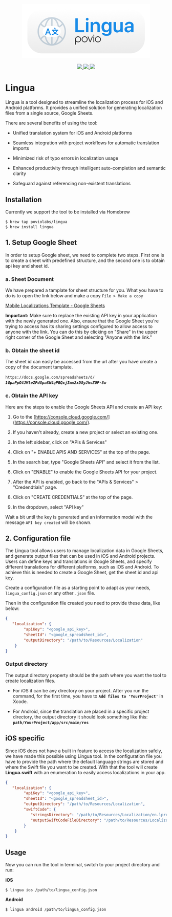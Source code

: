 <p align="center">
      <img src="Resources/Images/Lingua.png" width="400" max-width="90%" alt="Lingua" />
</p>
<p align="center">
    <a href="https://www.swift.org" alt="Swift">
        <img src="https://img.shields.io/badge/Swift-5.7-orange.svg" />
    </a>
    <a href="./LICENSE" alt="License">
        <img src="https://img.shields.io/badge/Licence-MIT-green.svg" />
    </a>
    <a href="https://github.com/poviolabs/Lingua/actions/workflows/tests.yml" alt="Tests Status">
        <img src="https://github.com/poviolabs/Lingua/actions/workflows/tests.yml/badge.svg" />
    </a>
</p>

# Lingua

Lingua is a tool designed to streamline the localization process for iOS and Android platforms.
It provides a unified solution for generating localization files from a single source, Google Sheets.

There are several benefits of using the tool:

- Unified translation system for iOS and Android platforms

- Seamless integration with project workflows for automatic translation imports

- Minimized risk of typo errors in localization usage

- Enhanced productivity through intelligent auto-completion and semantic clarity

- Safeguard against referencing non-existent translations

## Installation

Currently we support the tool to be installed via Homebrew

```shell
$ brew tap poviolabs/lingua
$ brew install lingua
```

## 1. Setup Google Sheet

In order to setup Google sheet, we need to complete two steps. First one is to create a sheet with predefined structure, and the second one is to obtain api key and sheet id.

### a. Sheet Document

We have prepared a tamplate for sheet structure for you. What you have to do is to open the link below and make a copy `File > Make a copy`

[Mobile Localizations Template - Google Sheets](https://docs.google.com/spreadsheets/d/1Cnqy4gZqh9pGcTF_0jb8QGOnysejZ8dVfSj8dgX4kzM)

**Important:** Make sure to replace the existing API key in your application with the newly generated one. Also, ensure that the Google Sheet you're trying to access has its sharing settings configured to allow access to anyone with the link. You can do this by clicking on "Share" in the upper right corner of the Google Sheet and selecting "Anyone with the link."

### b. Obtain the sheet id

The sheet id can easly be accessed from the url after you have create a copy of the document tamplate.

`https://docs.google.com/spreadsheets/d/` ***`1GpaPpO4JMleZPd8paSW4qPBQxjImm2xD8yJhvZOP-8w`***

### c. Obtain the API key

Here are the steps to enable the Google Sheets API and create an API key:

1. Go to the [https://console.cloud.google.com/](https://console.cloud.google.com/).

2. If you haven't already, create a new project or select an existing one.

3. In the left sidebar, click on "APIs & Services"

4. Click on "+ ENABLE APIS AND SERVICES" at the top of the page.

5. In the search bar, type "Google Sheets API" and select it from the list.

6. Click on "ENABLE" to enable the Google Sheets API for your project.

7. After the API is enabled, go back to the "APIs & Services" > "Credendtials" page.

8. Click on "CREATE CREDENTIALS" at the top of the page.

9. In the dropdown, select "API key"

Wait a bit until the key is generated and an information modal with the message `API key created` will be shown.

## 2. Configuration file

The Lingua tool allows users to manage localization data in Google Sheets, and generate output files that can be used in iOS and Android projects. Users can define keys and translations in Google Sheets, and specify different translations for different platforms, such as iOS and Android. To achieve this is needed to create a Google Sheet, get the sheet id and api key.

Create a configuration file as a starting point to adapt as your needs, `lingua_config.json` or any other `.json` file.

Then in the configuration file created you need to provide these data, like below:

```json
{
   "localization": {
        "apiKey": "<google_api_key>",
        "sheetId": "<google_spreadsheet_id>",
        "outputDirectory": "/path/to/Resources/Localization"
    }
}
```

### Output directory

The output directory property should be the path where you want the tool to create localization files. 

* For iOS it can be any directory on your project. After you run the command, for the first time, you have to **`Add files to 'YourProject'`** in Xcode.

* For Android, since the translation are placed in a specific project directory, the output directory it should look something like this: **`path/YourProject/app/src/main/res `**

## iOS specific

Since iOS does not have a built in feature to access the localization safely, we have made this possible using Lingua tool. In the configuration file you have to provide the path where the default language strings are stored and where the Swift file you want to be created. With that the tool will create **Lingua.swift** with an enumeration to easily access localizations in your app.

```json
{
   "localization": {
        "apiKey": "<google_api_key>",
        "sheetId": "<google_spreadsheet_id>",
        "outputDirectory": "/path/to/Resources/Localization",
        "swiftCode": {
           "stringsDirectory": "/path/to/Resources/Localization/en.lproj",
           "outputSwiftCodeFileDirectory": "/path/to/Resources/Localization"
        }
    }
}
```

## Usage

Now you can run the tool in terminal, switch to your project directory and run:

**iOS**

```shell
$ lingua ios /path/to/lingua_config.json
```

**Android**

```shell
$ lingua android /path/to/lingua_config.json
```
